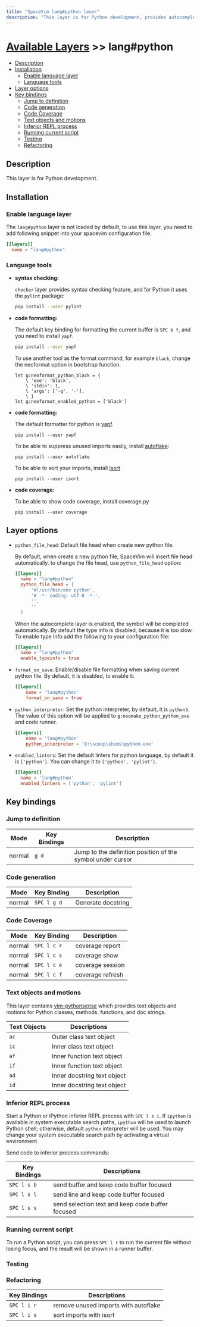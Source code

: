 ```yaml
---
title: "SpaceVim lang#python layer"
description: "This layer is for Python development, provides autocompletion, syntax checking, and code formatting for Python files."
---
```


# [Available Layers](../../) >> lang#python

<!-- vim-markdown-toc GFM -->

- [Description](#description)
- [Installation](#installation)
  - [Enable language layer](#enable-language-layer)
  - [Language tools](#language-tools)
- [Layer options](#layer-options)
- [Key bindings](#key-bindings)
  - [Jump to definition](#jump-to-definition)
  - [Code generation](#code-generation)
  - [Code Coverage](#code-coverage)
  - [Text objects and motions](#text-objects-and-motions)
  - [Inferior REPL process](#inferior-repl-process)
  - [Running current script](#running-current-script)
  - [Testing](#testing)
  - [Refactoring](#refactoring)

<!-- vim-markdown-toc -->

## Description

This layer is for Python development.

## Installation

### Enable language layer

The `lang#python` layer is not loaded by default, to use this layer,
you need to add following snippet into your spacevim configuration file.

```toml
[[layers]]
  name = "lang#python"
```

### Language tools

- **syntax checking:**

  `checker` layer provides syntax checking feature, and for Python it uses the `pylint` package:

  ```sh
  pip install --user pylint
  ```

- **code formatting:**

  The default key binding for formatting the current buffer is `SPC b f`,
  and you need to install `yapf`.

  ```sh
  pip install --user yapf
  ```

  To use another tool as the format command, for example `black`,
  change the neoformat option in bootstrap function.

  ```viml
  let g:neoformat_python_black = {
      \ 'exe': 'black',
      \ 'stdin': 1,
      \ 'args': ['-q', '-'],
      \ }
  let g:neoformat_enabled_python = ['black']
  ```

- **code formatting:**

  The default formatter for python is [yapf](https://github.com/google/yapf).

  ```
  pip install --user yapf
  ```

  To be able to suppress unused imports easily, install [autoflake](https://github.com/myint/autoflake):

  ```
  pip install --user autoflake
  ```

  To be able to sort your imports, install [isort](https://github.com/timothycrosley/isort)

  ```
  pip install --user isort
  ```

- **code coverage:**

  To be able to show code coverage, install coverage.py

  ```
  pip install --user coverage
  ```

## Layer options

- `python_file_head`: Default file head when create new python file.

  By default, when create a new python file, SpaceVim will insert file head automatically.
  to change the file head, use `python_file_head` option:

  ```toml
  [[layers]]
    name = "lang#python"
    python_file_head = [
        '#!/usr/bin/env python',
        '# -*- coding: utf-8 -*-',
        '',
        ''
    ]
  ```

  When the autocomplete layer is enabled, the symbol will be completed automatically.
  By default the type info is disabled, because it is too slow. To enable type info add the following to your configuration file:

  ```toml
  [[layers]]
    name = "lang#python"
    enable_typeinfo = true
  ```

- `format_on_save`: Enable/disable file formatting when saving current python file. By default,
  it is disabled, to enable it:
  ```toml
  [[layers]]
      name = 'lang#python'
      format_on_save = true
  ```

- `python_interpreter`: Set the python interpreter, by default, it is `python3`. The value of this option will
  be applied to `g:neomake_python_python_exe` and code runner.
  ```toml
  [[layers]]
      name = 'lang#python'
      python_interpreter = 'D:\scoop\shims\python.exe'
  ```

- `enabled_linters`: Set the default linters for python language, by default it is `['python']`. You can change
  it to `['python', 'pylint']`.
  ```toml
  [[layers]]
    name = 'lang#python'
    enabled_linters = ['python', 'pylint']
  ```

## Key bindings

### Jump to definition

| Mode   | Key Bindings | Description                                                |
| ------ | ------------ | ---------------------------------------------------------- |
| normal | `g d`        | Jump to the definition position of the symbol under cursor |

### Code generation

| Mode   | Key Binding | Description        |
| ------ | ----------- | ------------------ |
| normal | `SPC l g d` | Generate docstring |

### Code Coverage

| Mode   | Key Binding | Description       |
| ------ | ----------- | ----------------- |
| normal | `SPC l c r` | coverage report  |
| normal | `SPC l c s` | coverage show    |
| normal | `SPC l c e` | coverage session |
| normal | `SPC l c f` | coverage refresh |

### Text objects and motions

This layer contains [vim-pythonsense](https://github.com/jeetsukumaran/vim-pythonsense)
which provides text objects and motions for Python classes, methods, functions, and doc strings.

| Text Objects | Descriptions                |
| ------------ | --------------------------- |
| `ac`         | Outer class text object     |
| `ic`         | Inner class text object     |
| `af`         | Inner function text object  |
| `if`         | Inner function text object  |
| `ad`         | Inner docstring text object |
| `id`         | Inner docstring text object |

### Inferior REPL process

Start a Python or iPython inferior REPL process with `SPC l s i`. If `ipython` is available in system executable search paths, `ipython` will be used to launch Python shell; otherwise, default `python` interpreter will be used. You may change your system executable search path by activating a virtual environment.

Send code to inferior process commands:

| Key Bindings | Descriptions                                     |
| ------------ | ------------------------------------------------ |
| `SPC l s b`  | send buffer and keep code buffer focused         |
| `SPC l s l`  | send line and keep code buffer focused           |
| `SPC l s s`  | send selection text and keep code buffer focused |

### Running current script

To run a Python script, you can press `SPC l r` to run the current file without losing focus, and the result will be shown in a runner buffer.

### Testing

### Refactoring

| Key Bindings | Descriptions                         |
| ------------ | ------------------------------------ |
| `SPC l i r`  | remove unused imports with autoflake |
| `SPC l i s`  | sort imports with isort              |
